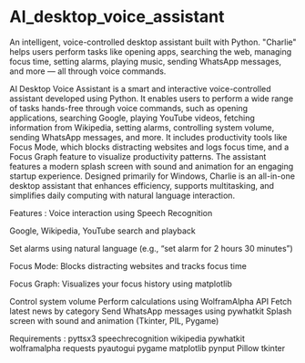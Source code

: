# AI_desktop_voice_assistant

An intelligent, voice-controlled desktop assistant built with Python. "Charlie" helps users perform tasks like opening apps, searching the web, managing focus time, setting alarms, playing music, sending WhatsApp messages, and more — all through voice commands.

AI Desktop Voice Assistant is a smart and interactive voice-controlled assistant developed using Python. It enables users to perform a wide range of tasks hands-free through voice commands, such as opening applications, searching Google, playing YouTube videos, fetching information from Wikipedia, setting alarms, controlling system volume, sending WhatsApp messages, and more. It includes productivity tools like Focus Mode, which blocks distracting websites and logs focus time, and a Focus Graph feature to visualize productivity patterns. The assistant features a modern splash screen with sound and animation for an engaging startup experience. Designed primarily for Windows, Charlie is an all-in-one desktop assistant that enhances efficiency, supports multitasking, and simplifies daily computing with natural language interaction.

Features :
Voice interaction using Speech Recognition

Google, Wikipedia, YouTube search and playback

Set alarms using natural language (e.g., “set alarm for 2 hours 30 minutes”)

Focus Mode: Blocks distracting websites and tracks focus time

Focus Graph: Visualizes your focus history using matplotlib

Control system volume
Perform calculations using WolframAlpha API
Fetch latest news by category
Send WhatsApp messages using pywhatkit
Splash screen with sound and animation (Tkinter, PIL, Pygame)

Requirements :
pyttsx3
speechrecognition
wikipedia
pywhatkit
wolframalpha
requests
pyautogui
pygame
matplotlib
pynput
Pillow
tkinter 



